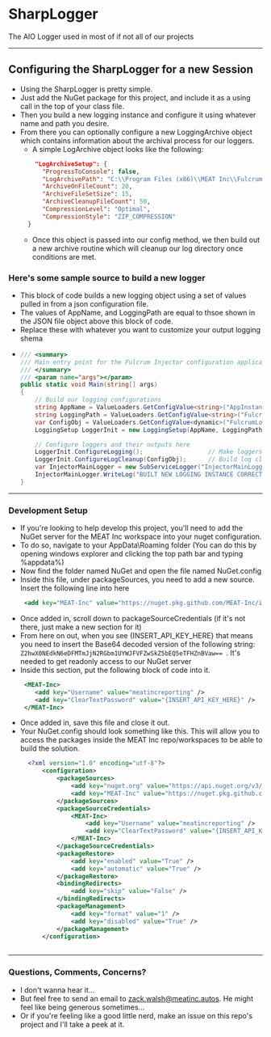 # SharpLogger
The AIO Logger used in most of if not all of our projects

---

## Configuring the SharpLogger for a new Session
- Using the SharpLogger is pretty simple. 
- Just add the NuGet package for this project, and include it as a using call in the top of your class file. 
- Then you build a new logging instance and configure it using whatever name and path you desire.
- From there you can optionally configure a new LoggingArchive object which contains information about the archival process for our loggers. 
  - A simple LogArchive object looks like the following:
  ```json
      "LogArchiveSetup": {
        "ProgressToConsole": false,
        "LogArchivePath": "C:\\Program Files (x86)\\MEAT Inc\\FulcrumShim\\FulcrumLogs\\FulcrumArchives",
        "ArchiveOnFileCount": 20,
        "ArchiveFileSetSize": 15,
        "ArchiveCleanupFileCount": 50,
        "CompressionLevel": "Optimal",
        "CompressionStyle": "ZIP_COMPRESSION"
    }
  ```
  - Once this object is passed into our config method, we then build out a new archive routine which will cleanup our log directory once conditions are met.

### Here's some sample source to build a new logger
- This block of code builds a new logging object using a set of values pulled in from a json configuration file. 
- The values of AppName, and LoggingPath are equal to thsoe shown in the JSON file object above this block of code. 
- Replace these with whatever you want to customize your output logging shema
- ```csharp
  /// <summary>
  /// Main entry point for the Fulcrum Injector configuration application
  /// </summary>
  /// <param name="args"></param>
  public static void Main(string[] args)
  {
      // Build our logging configurations
      string AppName = ValueLoaders.GetConfigValue<string>("AppInstanceName");
      string LoggingPath = ValueLoaders.GetConfigValue<string>("FulcrumLogging.DefaultLoggingPath");
      var ConfigObj = ValueLoaders.GetConfigValue<dynamic>("FulcrumLogging.LogArchiveSetup");
      LoggingSetup LoggerInit = new LoggingSetup(AppName, LoggingPath);

      // Configure loggers and their outputs here
      LoggerInit.ConfigureLogging();                  // Make loggers
      LoggerInit.ConfigureLogCleanup(ConfigObj);      // Build log cleanup routines
      var InjectorMainLogger = new SubServiceLogger("InjectorMainLogger");
      InjectorMainLogger.WriteLog("BUILT NEW LOGGING INSTANCE CORRECTLY!", LogType.InfoLog);
  }
  ```
  
--- 

### Development Setup
- If you're looking to help develop this project, you'll need to add the NuGet server for the MEAT Inc workspace into your nuget configuration. 
- To do so, navigate to your AppData\Roaming folder (You can do this by opening windows explorer and clicking the top path bar and typing %appdata%)
- Now find the folder named NuGet and open the file named NuGet.config
- Inside this file, under packageSources, you need to add a new source. Insert the following line into here 
     ```XML 
      <add key="MEAT-Inc" value="https://nuget.pkg.github.com/MEAT-Inc/index.json/" protocolVersion="3" />
    ```
- Once added in, scroll down to packageSourceCredentials (if it's not there, just make a new section for it)
- From here on out, when you see {INSERT_API_KEY_HERE} that means you need to insert the Base64 decoded version of the following string:
 ```Z2hwX0NEdkN6eDFMTmJjN2RGbm1UYWJFVFZwSkZ5bEQ5eTFHZnBVaw== ```. It's needed to get readonly access to our NuGet server
- Inside this section, put the following block of code into it.
   ```XML
    <MEAT-Inc>
       <add key="Username" value="meatincreporting" />
       <add key="ClearTextPassword" value="{INSERT_API_KEY_HERE}" />
    </MEAT-Inc>
    ```
 - Once added in, save this file and close it out. 
 - Your NuGet.config should look something like this. This will allow you to access the packages inside the MEAT Inc repo/workspaces to be able to build the solution.
    ```XML
      <?xml version="1.0" encoding="utf-8"?>
          <configuration>
              <packageSources>
                  <add key="nuget.org" value="https://api.nuget.org/v3/index.json" protocolVersion="3" />
                  <add key="MEAT-Inc" value="https://nuget.pkg.github.com/MEAT-Inc/index.json/" protocolVersion="3" />
              </packageSources>
              <packageSourceCredentials>
                  <MEAT-Inc>
                      <add key="Username" value="meatincreporting" />
                      <add key="ClearTextPassword" value="{INSERT_API_KEY_HERE}" />
                  </MEAT-Inc>
              </packageSourceCredentials>
              <packageRestore>
                  <add key="enabled" value="True" />
                  <add key="automatic" value="True" />
              </packageRestore>
              <bindingRedirects>
                  <add key="skip" value="False" />
              </bindingRedirects>
              <packageManagement>
                  <add key="format" value="1" />
                  <add key="disabled" value="True" />
              </packageManagement>
          </configuration> 
          
---

### Questions, Comments, Concerns? 
- I don't wanna hear it...
- But feel free to send an email to zack.walsh@meatinc.autos. He might feel like being generous sometimes...
- Or if you're feeling like a good little nerd, make an issue on this repo's project and I'll take a peek at it.
